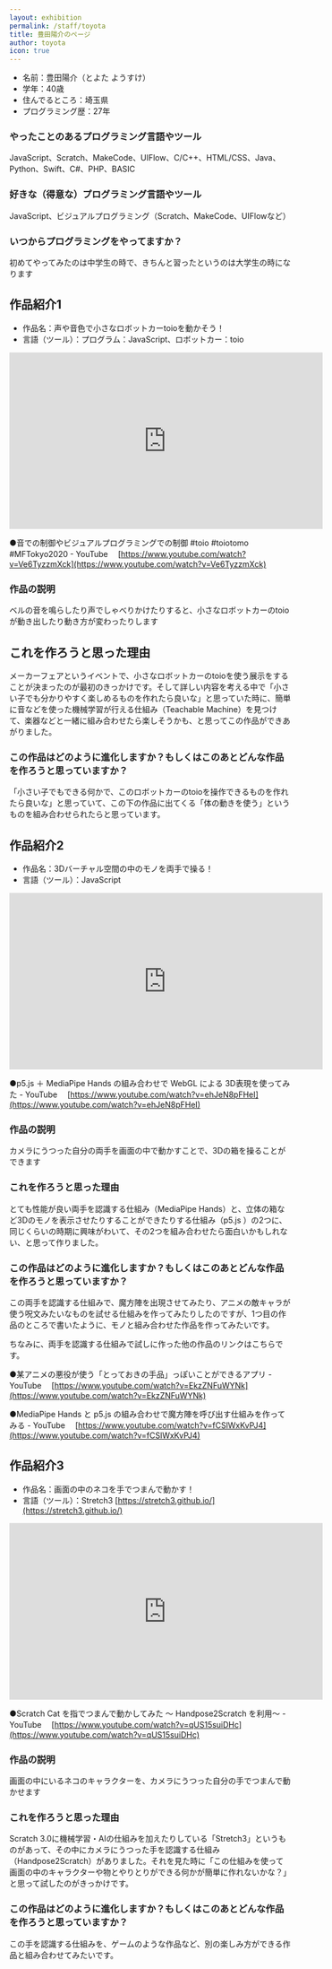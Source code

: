 ```yaml
---
layout: exhibition
permalink: /staff/toyota
title: 豊田陽介のページ
author: toyota
icon: true
---
```

- 名前：豊田陽介（とよた ようすけ）
- 学年：40歳
- 住んでるところ：埼玉県
- プログラミング歴：27年

### やったことのあるプログラミング言語やツール

JavaScript、Scratch、MakeCode、UIFlow、C/C++、HTML/CSS、Java、Python、Swift、C#、PHP、BASIC

### 好きな（得意な）プログラミング言語やツール

JavaScript、ビジュアルプログラミング（Scratch、MakeCode、UIFlowなど）

### いつからプログラミングをやってますか？

初めてやってみたのは中学生の時で、きちんと習ったというのは大学生の時になります

## 作品紹介1

- 作品名：声や音色で小さなロボットカーtoioを動かそう！
- 言語（ツール）：プログラム：JavaScript、ロボットカー：toio

<div class="youtube">
  <iframe width="560" height="315" src="https://www.youtube.com/embed/Ve6TyzzmXck" title="YouTube video player" frameborder="0" allow="accelerometer; autoplay; clipboard-write; encrypted-media; gyroscope; picture-in-picture" allowfullscreen></iframe>
</div>

●音での制御やビジュアルプログラミングでの制御 #toio #toiotomo #MFTokyo2020 - YouTube
　[https://www.youtube.com/watch?v=Ve6TyzzmXck](https://www.youtube.com/watch?v=Ve6TyzzmXck)

### 作品の説明

ベルの音を鳴らしたり声でしゃべりかけたりすると、小さなロボットカーのtoioが動き出したり動き方が変わったりします

## これを作ろうと思った理由

メーカーフェアというイベントで、小さなロボットカーのtoioを使う展示をすることが決まったのが最初のきっかけです。そして詳しい内容を考える中で「小さい子でも分かりやすく楽しめるものを作れたら良いな」と思っていた時に、簡単に音などを使った機械学習が行える仕組み（Teachable Machine）を見つけて、楽器などと一緒に組み合わせたら楽しそうかも、と思ってこの作品ができあがりました。

### この作品はどのように進化しますか？もしくはこのあとどんな作品を作ろうと思っていますか？

「小さい子でもできる何かで、このロボットカーのtoioを操作できるものを作れたら良いな」と思っていて、この下の作品に出てくる「体の動きを使う」というものを組み合わせられたらと思っています。

## 作品紹介2

- 作品名：3Dバーチャル空間の中のモノを両手で操る！
- 言語（ツール）：JavaScript

<div class="youtube">
  <iframe width="560" height="315" src="https://www.youtube.com/embed/ehJeN8pFHeI" title="YouTube video player" frameborder="0" allow="accelerometer; autoplay; clipboard-write; encrypted-media; gyroscope; picture-in-picture" allowfullscreen></iframe>
</div>

●p5.js ＋ MediaPipe Hands の組み合わせで WebGL による 3D表現を使ってみた - YouTube
　[https://www.youtube.com/watch?v=ehJeN8pFHeI](https://www.youtube.com/watch?v=ehJeN8pFHeI)

### 作品の説明

カメラにうつった自分の両手を画面の中で動かすことで、3Dの箱を操ることができます

### これを作ろうと思った理由

とても性能が良い両手を認識する仕組み（MediaPipe Hands）と、立体の箱など3Dのモノを表示させたりすることができたりする仕組み（p5.js ）の2つに、同じくらいの時期に興味がわいて、その2つを組み合わせたら面白いかもしれない、と思って作りました。

### この作品はどのように進化しますか？もしくはこのあとどんな作品を作ろうと思っていますか？

この両手を認識する仕組みで、魔方陣を出現させてみたり、アニメの敵キャラが使う呪文みたいなものを試せる仕組みを作ってみたりしたのですが、1つ目の作品のところで書いたように、モノと組み合わせた作品を作ってみたいです。

ちなみに、両手を認識する仕組みで試しに作った他の作品のリンクはこちらです。

●某アニメの悪役が使う「とっておきの手品」っぽいことができるアプリ - YouTube
　[https://www.youtube.com/watch?v=EkzZNFuWYNk](https://www.youtube.com/watch?v=EkzZNFuWYNk)

●MediaPipe Hands と p5.js の組み合わせで魔方陣を呼び出す仕組みを作ってみる - YouTube
　[https://www.youtube.com/watch?v=fCSlWxKvPJ4](https://www.youtube.com/watch?v=fCSlWxKvPJ4)

## 作品紹介3

- 作品名：画面の中のネコを手でつまんで動かす！
- 言語（ツール）：Stretch3  [https://stretch3.github.io/](https://stretch3.github.io/)

<div class="youtube">
  <iframe width="560" height="315" src="https://www.youtube.com/embed/qUS15suiDHc" title="YouTube video player" frameborder="0" allow="accelerometer; autoplay; clipboard-write; encrypted-media; gyroscope; picture-in-picture" allowfullscreen></iframe>
</div>

●Scratch Cat を指でつまんで動かしてみた 〜 Handpose2Scratch を利用〜 - YouTube
　[https://www.youtube.com/watch?v=qUS15suiDHc](https://www.youtube.com/watch?v=qUS15suiDHc)

### 作品の説明

画面の中にいるネコのキャラクターを、カメラにうつった自分の手でつまんで動かせます

### これを作ろうと思った理由

Scratch 3.0に機械学習・AIの仕組みを加えたりしている「Stretch3」というものがあって、その中にカメラにうつった手を認識する仕組み（Handpose2Scratch）がありました。それを見た時に「この仕組みを使って画面の中のキャラクターや物とやりとりができる何かが簡単に作れないかな？」と思って試したのがきっかけです。

### この作品はどのように進化しますか？もしくはこのあとどんな作品を作ろうと思っていますか？

この手を認識する仕組みを、ゲームのような作品など、別の楽しみ方ができる作品と組み合わせてみたいです。

